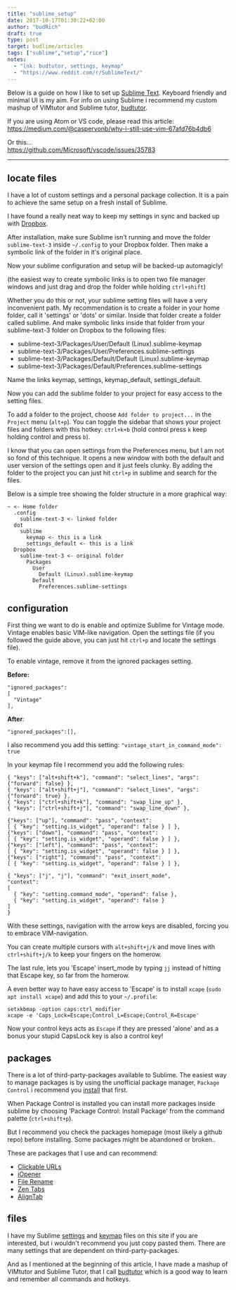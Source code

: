 ```yaml
---
title: "sublime_setup"
date: 2017-10-17T01:30:22+02:00
author: "budRich"
draft: true
type: post
target: budlime/articles
tags: ["sublime","setup","rice"]
notes:
  - "lnk: budtutor, settings, keymap"
  - "https://www.reddit.com/r/SublimeText/"
---
```

Below is a guide on how I like to set up [Sublime Text](http://www.sublimetext.com/). Keyboard friendly and minimal UI is my aim. For info on using Sublime i recommend my custom mashup of VIMtutor and Sublime tutor, [budtutor](link).

If you are using Atom or VS code, please read this article:  
https://medium.com/@caspervonb/why-i-still-use-vim-67afd76b4db6

Or this...  
https://github.com/Microsoft/vscode/issues/35783

-----------------------------------------

locate files
------------

I have a lot of custom settings and a personal package collection. It is a pain to achieve the same setup on a fresh install of Sublime. 

I have found a really neat way to keep my settings in sync and backed up with [Dropbox](https://db.tt/eFkf49MZ).

After installation, make sure Sublime isn't running and move the folder `sublime-text-3` inside `~/.config` to your Dropbox folder. Then make a symbolic link of the folder in it's original place.

Now your sublime configuration and setup will be backed-up automagicly!

(the easiest way to create symbolic links is to open two file manager windows and just drag and drop the folder while holding `ctrl+shift`)

Whether you do this or not, your sublime setting files will have a very inconvenient path. My recommendation is to create a folder in your home folder, call it 'settings' or 'dots' or similar. Inside that folder create a folder called sublime. And make symbolic links inside that folder from your sublime-text-3 folder on Dropbox to the following files:

- sublime-text-3/Packages/User/Default (Linux).sublime-keymap
- sublime-text-3/Packages/User/Preferences.sublime-settings
- sublime-text-3/Packages/Default/Default (Linux).sublime-keymap
- sublime-text-3/Packages/Default/Preferences.sublime-settings

Name the links keymap, settings, keymap_default, settings_default.

Now you can add the sublime folder to your project for easy access to the setting files.

To add a folder to the project, choose `Add folder to project...` in the `Project` menu (`alt+p`). You can toggle the sidebar that shows your project files and folders with this hotkey: `ctrl+k+b` (hold control press `k` keep holding control and press `b`).

I know that you can open settings from the Preferences menu, but I am not so fond of this technique. It opens a new window with both the default and user version of the settings open and it just feels clunky. By adding the folder to the project you can just hit `ctrl+p` in sublime and search for the files.

Below is a simple tree showing the folder structure in a more graphical way:

``` shell
~ <- Home folder
  .config
    sublime-text-3 <- linked folder
  dot
    sublime
      keymap <- this is a link
      settings_default <- this is a link
  Dropbox
    sublime-text-3 <- original folder
      Packages
        User
          Default (Linux).sublime-keymap
        Default
          Preferences.sublime-settings
```

configuration
-------------

First thing we want to do is enable and optimize Sublime for Vintage mode. Vintage enables basic VIM-like navigation. Open the settings file (if you followed the guide above, you can just hit `ctrl+p` and locate the settings file).

To enable vintage, remove it from the ignored packages setting.

**Before:**

``` shell
"ignored_packages":
[
  "Vintage"
],
```

**After**:

`"ignored_packages":[],`

I also recommend you add this setting:
`"vintage_start_in_command_mode": true`  

In your keymap file I recommend you add the following rules:

``` shell
{ "keys": ["alt+shift+k"], "command": "select_lines", "args": {"forward": false} },
{ "keys": ["alt+shift+j"], "command": "select_lines", "args": {"forward": true} },
{ "keys": ["ctrl+shift+k"], "command": "swap_line_up" },
{ "keys": ["ctrl+shift+j"], "command": "swap_line_down" },

{"keys": ["up"], "command": "pass", "context":
[ { "key": "setting.is_widget", "operand": false } ] },
{"keys": ["down"], "command": "pass", "context":
[ { "key": "setting.is_widget", "operand": false } ] },
{"keys": ["left"], "command": "pass", "context":
[ { "key": "setting.is_widget", "operand": false } ] },
{"keys": ["right"], "command": "pass", "context":
[ { "key": "setting.is_widget", "operand": false } ] },

{ "keys": ["j", "j"], "command": "exit_insert_mode",
"context":
[
  { "key": "setting.command_mode", "operand": false },
  { "key": "setting.is_widget", "operand": false }
]
}
```

With these settings, navigation with the arrow keys are disabled, forcing you to embrace VIM-navigation.

You can create multiple cursors with `alt+shift+j/k` and move lines with `ctrl+shift+j/k` to keep your fingers on the homerow.

The last rule, lets you 'Escape' insert_mode by typing `jj` instead of hitting that Escape key, so far from the homerow.

A even better way to have easy access to 'Escape' is to install `xcape` (`sudo apt install xcape`) and add this to your `~/.profile`:

``` shell
setxkbmap -option caps:ctrl_modifier  
xcape -e 'Caps_Lock=Escape;Control_L=Escape;Control_R=Escape'
```

Now your control keys acts as `Escape` if they are pressed 'alone' and as a bonus your stupid CapsLock key is also a control key!

packages
--------

There is a lot of third-party-packages available to Sublime. The easiest way to manage packages is by using the unofficial package manager, `Package Control` i recommend you [install](https://packagecontrol.io/installation) that first. 

When Package Control is installed you can install more packages inside sublime by choosing 'Package Control: Install Package' from the command palette (`ctrl+shift+p`).

But I recommend you check the packages homepage (most likely a github repo) before installing. Some packages might be abandoned or broken..

These are packages that I use and can recommend:

- [Clickable URLs](https://github.com/leonid-shevtsov/ClickableUrls_SublimeText)
- [iOpener](https://github.com/rosshemsley/iOpener)
- [File Rename](https://github.com/brianlow/FileRename)
- [Zen Tabs](https://github.com/travmik/ZenTabs)
- [AlignTab](https://github.com/randy3k/AlignTab)

files
-----

I have my Sublime [settings](/dots/sublime/settings) and [keymap](/dots/sublime/keymap) files on this site if you are interested, but i wouldn't recommend you just copy pasted them. There are many settings that are dependent on third-party-packages.

And as I mentioned at the beginning of this article, I have made a mashup of VIMtutor and Sublime Tutor, that I call [budtutor](link) which is a good way to learn and remember all commands and hotkeys.
